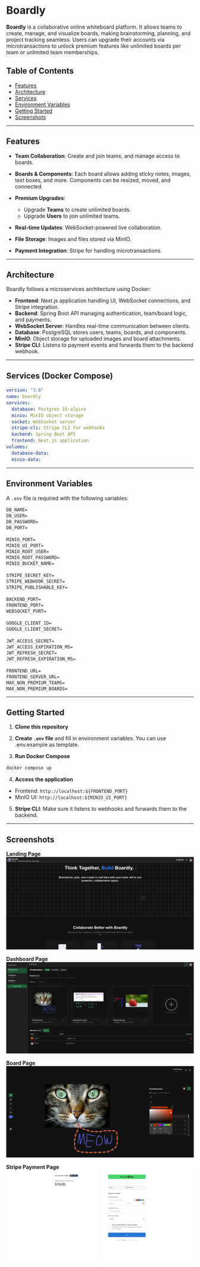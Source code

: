 # Boardly

**Boardly** is a collaborative online whiteboard platform. It allows teams to create, manage, and visualize boards, making brainstorming, planning, and project tracking seamless. Users can upgrade their accounts via microtransactions to unlock premium features like unlimited boards per team or unlimited team memberships.

## Table of Contents

* [Features](#features)
* [Architecture](#architecture)
* [Services](#services)
* [Environment Variables](#environment-variables)
* [Getting Started](#getting-started)
* [Screenshots](#screenshots)

---

## Features

* **Team Collaboration**: Create and join teams, and manage access to boards.
* **Boards & Components**: Each board allows adding sticky notes, images, text boxes, and more. Components can be resized, moved, and connected.
* **Premium Upgrades**:

  * Upgrade **Teams** to create unlimited boards.
  * Upgrade **Users** to join unlimited teams.
* **Real-time Updates**: WebSocket-powered live collaboration.
* **File Storage**: Images and files stored via MinIO.
* **Payment Integration**: Stripe for handling microtransactions.

---

## Architecture

Boardly follows a microservices architecture using Docker:

* **Frontend**: Next.js application handling UI, WebSocket connections, and Stripe integration.
* **Backend**: Spring Boot API managing authentication, team/board logic, and payments.
* **WebSocket Server**: Handles real-time communication between clients.
* **Database**: PostgreSQL stores users, teams, boards, and components.
* **MinIO**: Object storage for uploaded images and board attachments.
* **Stripe CLI**: Listens to payment events and forwards them to the backend webhook.

---

## Services (Docker Compose)

```yaml
version: "3.8"
name: boardly
services:
  database: Postgres 15-alpine
  minio: MinIO object storage
  socket: WebSocket server
  stripe-cli: Stripe CLI for webhooks
  backend: Spring Boot API
  frontend: Next.js application
volumes:
  database-data:
  minio-data:
```

---

## Environment Variables

A `.env` file is required with the following variables:

```env
DB_NAME=
DB_USER=
DB_PASSWORD=
DB_PORT=

MINIO_PORT=
MINIO_UI_PORT=
MINIO_ROOT_USER=
MINIO_ROOT_PASSWORD=
MINIO_BUCKET_NAME=

STRIPE_SECRET_KEY=
STRIPE_WEBHOOK_SECRET=
STRIPE_PUBLISHABLE_KEY=

BACKEND_PORT=
FRONTEND_PORT=
WEBSOCKET_PORT=

GOOGLE_CLIENT_ID=
GOOGLE_CLIENT_SECRET=

JWT_ACCESS_SECRET=
JWT_ACCESS_EXPIRATION_MS=
JWT_REFRESH_SECRET=
JWT_REFRESH_EXPIRATION_MS=

FRONTEND_URL=
FRONTEND_SERVER_URL=
MAX_NON_PREMIUM_TEAMS=
MAX_NON_PREMIUM_BOARDS=
```

---

## Getting Started

1. **Clone this repository**

2. **Create `.env` file** and fill in environment variables. You can use .env.example as template.

3. **Run Docker Compose**

```bash
docker compose up
```

4. **Access the application**

* Frontend: `http://localhost:${FRONTEND_PORT}`
* MinIO UI: `http://localhost:${MINIO_UI_PORT}`

5. **Stripe CLI**: Make sure it listens to webhooks and forwards them to the backend.

---

## Screenshots

**Landing Page**
![Landing](docs/landing.png)

**Dashboard Page**
![Dashboard](docs/dashboard.png)

**Board Page**
![Board](docs/board.png)

**Stripe Payment Page**
![Stripe](docs/stripe.png)
